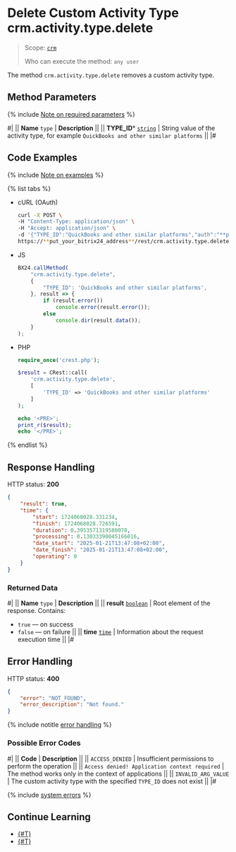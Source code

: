 # Delete Custom Activity Type crm.activity.type.delete

> Scope: [`crm`](../../../../scopes/permissions.md)
>
> Who can execute the method: `any user`

The method `crm.activity.type.delete` removes a custom activity type.

## Method Parameters

{% include [Note on required parameters](../../../../../_includes/required.md) %}

#|
|| **Name**
`type` | **Description** ||
|| **TYPE_ID***
[`string`](../../../../data-types.md) | String value of the activity type, for example `QuickBooks and other similar platforms` ||
|#

## Code Examples

{% include [Note on examples](../../../../../_includes/examples.md) %}

{% list tabs %}

- cURL (OAuth)

    ```bash
    curl -X POST \
    -H "Content-Type: application/json" \
    -H "Accept: application/json" \
    -d '{"TYPE_ID":"QuickBooks and other similar platforms","auth":"**put_access_token_here**"}' \
    https://**put_your_bitrix24_address**/rest/crm.activity.type.delete
    ```

- JS

    ```js
    BX24.callMethod(
        "crm.activity.type.delete",
        {
            "TYPE_ID": 'QuickBooks and other similar platforms',
        }, result => {
            if (result.error())
                console.error(result.error());
            else
                console.dir(result.data());
        }
    );
    ```

- PHP

    ```php
    require_once('crest.php');

    $result = CRest::call(
        'crm.activity.type.delete',
        [
            'TYPE_ID' => 'QuickBooks and other similar platforms'
        ]
    );

    echo '<PRE>';
    print_r($result);
    echo '</PRE>';
    ```

{% endlist %}

## Response Handling

HTTP status: **200**

```json
{
    "result": true,
    "time": {
        "start": 1724068028.331234,
        "finish": 1724068028.726591,
        "duration": 0.3953571319580078,
        "processing": 0.13033390045166016,
        "date_start": "2025-01-21T13:47:08+02:00",
        "date_finish": "2025-01-21T13:47:08+02:00",
        "operating": 0
    }
}
```

### Returned Data

#|
|| **Name**
`type` | **Description** ||
|| **result**
[`boolean`](../../../../data-types.md) | Root element of the response. Contains:
- `true` — on success
- `false` — on failure
||
|| **time**
[`time`](../../../../data-types.md#time) | Information about the request execution time ||
|#

## Error Handling

HTTP status: **400**

```json
{
    "error": "NOT_FOUND",
    "error_description": "Not found."
}
```

{% include notitle [error handling](../../../../../_includes/error-info.md) %}

### Possible Error Codes 

#|
|| **Code** | **Description** ||
|| `ACCESS_DENIED` | Insufficient permissions to perform the operation ||
|| `Access denied! Application context required` | The method works only in the context of applications ||
|| `INVALID_ARG_VALUE` | The custom activity type with the specified `TYPE_ID` does not exist ||
|#

{% include [system errors](../../../../../_includes/system-errors.md) %}

## Continue Learning

- [{#T}](./crm-activity-type-list.md)
- [{#T}](./crm-activity-type-add.md)